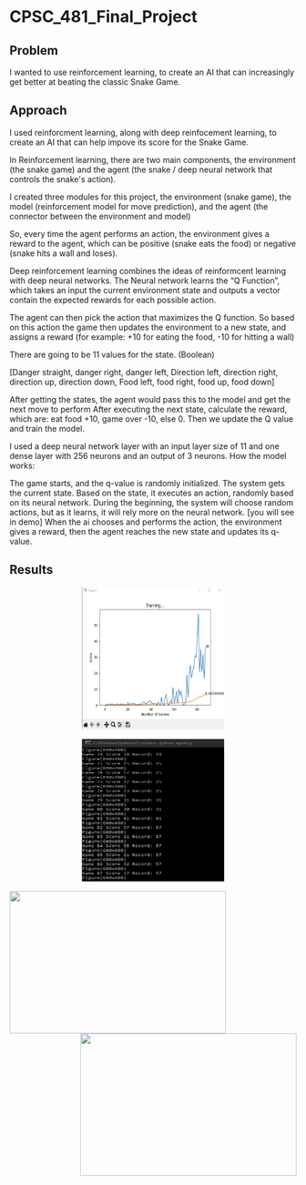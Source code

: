 # CPSC_481_Final_Project

## Problem

I wanted to use reinforcement learning, to create an AI that can increasingly get better at beating the classic Snake Game.

## Approach

I used reinforcment learning, along with deep reinfocement learning, to create an AI that can help impove its score for the Snake Game.

In Reinforcement learning, there are two main components, the environment (the snake game) and the agent (the snake / deep neural network that controls the snake's action).

I created three modules for this project, the environment (snake game), the model (reinforcement model for move prediction), and the agent (the connector between the environment and model)

So, every time the agent performs an action, the environment gives a reward to the agent, which can be positive (snake eats the food) or negative (snake hits a wall and loses).

Deep reinforcement learning combines the ideas of reinformcent learning with deep neural networks.
The Neural network learns the “Q Function”, which takes an input the current environment state and outputs a vector contain the expected rewards for each possible action. 

The agent can then pick the action that maximizes the Q function. So based on this action the game then updates the environment to a new state, and assigns a reward (for example: +10 for eating the food, -10 for hitting a wall)

There are going to be 11 values for the state. (Boolean)

[Danger straight, danger right, danger left,
Direction left, direction right, direction up, direction down,
Food left, food right, food up, food down]

After getting the states, the agent would pass this to the model and get the next move to perform
After executing the next state, calculate the reward, which are: eat food +10, game over -10, else 0.
Then we update the Q value and train the model.

I used a deep neural network layer with an input layer size of 11 and one dense layer with 256 neurons and an output of 3 neurons.
How the model works:

The game starts, and the q-value is randomly initialized.
The system gets the current state.
Based on the state, it executes an action, randomly based on its neural network. During the beginning, the system will choose random actions, but as it learns, it will rely more on the neural network. [you will see in demo]
When the ai chooses and performs the action, the environment gives a reward, then the agent reaches the new state and updates its q-value.

## Results

<p align="center">
<img src="https://github.com/le11evan/CPSC_481_Final_Project/blob/main/graph results.png" width="250" height="250" />
 </p>
 
<p align="center">
<img src="https://github.com/le11evan/CPSC_481_Final_Project/blob/main/results.png" width="250" height="250" />
 </p>

<p>
<img src="https://github.com/le11evan/CPSC_481_Final_Project/blob/main/intial game gif.png" width=380px height=250px align='left'>
<img src="https://github.com/le11evan/CPSC_481_Final_Project/blob/main/after 80 games gif" width=380px height=250px align='right'>
<br><br><br><br><br><br><br><br><br><br><br>
<p style="font-size:25px">
<pre>              <b> Intial Results</b>                                              <b>After about 80 Games</b></pre>
</p>
